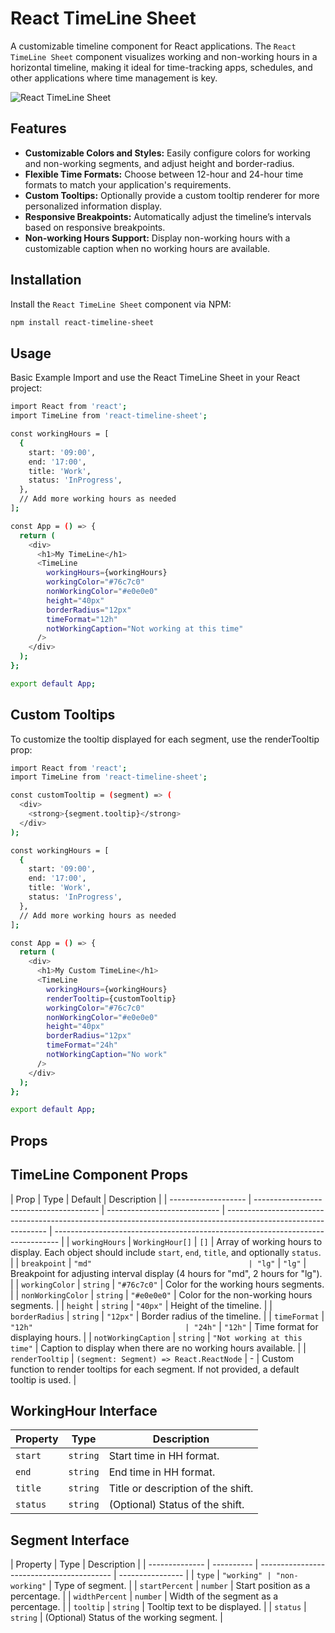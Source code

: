 # React TimeLine Sheet

A customizable timeline component for React applications. The `React TimeLine Sheet` component visualizes working and non-working hours in a horizontal timeline, making it ideal for time-tracking apps, schedules, and other applications where time management is key.

![React TimeLine Sheet](./assets/timeline-screenshot.png) <!-- Optional: Add a screenshot of your component -->

## Features

- **Customizable Colors and Styles:** Easily configure colors for working and non-working segments, and adjust height and border-radius.
- **Flexible Time Formats:** Choose between 12-hour and 24-hour time formats to match your application's requirements.
- **Custom Tooltips:** Optionally provide a custom tooltip renderer for more personalized information display.
- **Responsive Breakpoints:** Automatically adjust the timeline’s intervals based on responsive breakpoints.
- **Non-working Hours Support:** Display non-working hours with a customizable caption when no working hours are available.

## Installation

Install the `React TimeLine Sheet` component via NPM:

```bash
npm install react-timeline-sheet
```

## Usage

Basic Example
Import and use the React TimeLine Sheet in your React project:

```bash
import React from 'react';
import TimeLine from 'react-timeline-sheet';

const workingHours = [
  {
    start: '09:00',
    end: '17:00',
    title: 'Work',
    status: 'InProgress',
  },
  // Add more working hours as needed
];

const App = () => {
  return (
    <div>
      <h1>My TimeLine</h1>
      <TimeLine
        workingHours={workingHours}
        workingColor="#76c7c0"
        nonWorkingColor="#e0e0e0"
        height="40px"
        borderRadius="12px"
        timeFormat="12h"
        notWorkingCaption="Not working at this time"
      />
    </div>
  );
};

export default App;
```

## Custom Tooltips

To customize the tooltip displayed for each segment, use the renderTooltip prop:

```bash
import React from 'react';
import TimeLine from 'react-timeline-sheet';

const customTooltip = (segment) => (
  <div>
    <strong>{segment.tooltip}</strong>
  </div>
);

const workingHours = [
  {
    start: '09:00',
    end: '17:00',
    title: 'Work',
    status: 'InProgress',
  },
  // Add more working hours as needed
];

const App = () => {
  return (
    <div>
      <h1>My Custom TimeLine</h1>
      <TimeLine
        workingHours={workingHours}
        renderTooltip={customTooltip}
        workingColor="#76c7c0"
        nonWorkingColor="#e0e0e0"
        height="40px"
        borderRadius="12px"
        timeFormat="24h"
        notWorkingCaption="No work"
      />
    </div>
  );
};

export default App;

```

## Props

## TimeLine Component Props

| Prop                | Type                                    | Default                      | Description                                                                                                     |
| ------------------- | --------------------------------------- | ---------------------------- | --------------------------------------------------------------------------------------------------------------- | ------------------------------------------------------------------------------- |
| `workingHours`      | `WorkingHour[]`                         | `[]`                         | Array of working hours to display. Each object should include `start`, `end`, `title`, and optionally `status`. |
| `breakpoint`        | `"md"                                   | "lg"`                        | `"lg"`                                                                                                          | Breakpoint for adjusting interval display (4 hours for "md", 2 hours for "lg"). |
| `workingColor`      | `string`                                | `"#76c7c0"`                  | Color for the working hours segments.                                                                           |
| `nonWorkingColor`   | `string`                                | `"#e0e0e0"`                  | Color for the non-working hours segments.                                                                       |
| `height`            | `string`                                | `"40px"`                     | Height of the timeline.                                                                                         |
| `borderRadius`      | `string`                                | `"12px"`                     | Border radius of the timeline.                                                                                  |
| `timeFormat`        | `"12h"                                  | "24h"`                       | `"12h"`                                                                                                         | Time format for displaying hours.                                               |
| `notWorkingCaption` | `string`                                | `"Not working at this time"` | Caption to display when there are no working hours available.                                                   |
| `renderTooltip`     | `(segment: Segment) => React.ReactNode` | -                            | Custom function to render tooltips for each segment. If not provided, a default tooltip is used.                |

## WorkingHour Interface

| Property | Type     | Description                        |
| -------- | -------- | ---------------------------------- |
| `start`  | `string` | Start time in HH format.           |
| `end`    | `string` | End time in HH format.             |
| `title`  | `string` | Title or description of the shift. |
| `status` | `string` | (Optional) Status of the shift.    |

## Segment Interface

| Property       | Type       | Description                               |
| -------------- | ---------- | ----------------------------------------- | ---------------- |
| `type`         | `"working" | "non-working"`                            | Type of segment. |
| `startPercent` | `number`   | Start position as a percentage.           |
| `widthPercent` | `number`   | Width of the segment as a percentage.     |
| `tooltip`      | `string`   | Tooltip text to be displayed.             |
| `status`       | `string`   | (Optional) Status of the working segment. |
